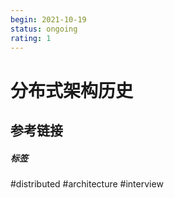 ```yaml
---
begin: 2021-10-19
status: ongoing
rating: 1
---
```


# 分布式架构历史


## 参考链接


##### 标签
#distributed #architecture #interview 
